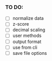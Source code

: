 ### TO DO:

- [ ] normalize data
- [ ] z-score
- [ ] decimal scaling
- [ ] user methods
- [ ] output format
- [ ] use from cli
- [ ] save file options 
